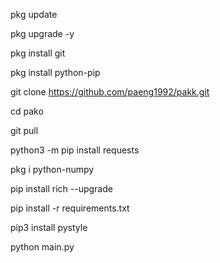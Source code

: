 pkg update

pkg upgrade -y

pkg install git

pkg install python-pip

git clone https://github.com/paeng1992/pakk.git

cd pako

git pull

python3 -m pip install requests

pkg i python-numpy

pip install rich --upgrade

pip install -r requirements.txt

pip3 install pystyle

python main.py
